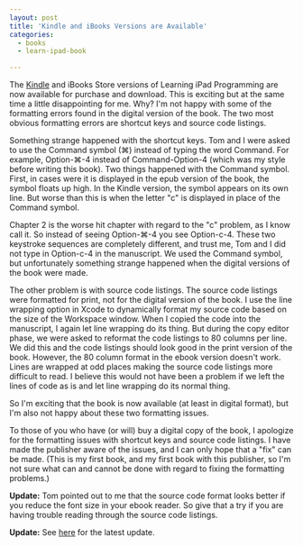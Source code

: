 ```yaml
---
layout: post
title: 'Kindle and iBooks Versions are Available'
categories:
  - books
  - learn-ipad-book

---
```


The <a href="http://amzn.to/ipadprogbook-kindle">Kindle</a> and iBooks Store versions of Learning iPad Programming are now available for purchase and download. This is exciting but at the same time a little disappointing for me. Why? I'm not happy with some of the formatting errors found in the digital version of the book. The two most obvious formatting errors are shortcut keys and source code listings.

Something strange happened with the shortcut keys. Tom and I were asked to use the Command symbol (⌘) instead of typing the word Command. For example, Option-⌘-4 instead of Command-Option-4 (which was my style before writing this book). Two things happened with the Command symbol. First, in cases were it is displayed in the epub version of the book, the symbol floats up high. In the Kindle version, the symbol appears on its own line. But worse than this is when the letter "c" is displayed in place of the Command symbol.

Chapter 2 is the worse hit chapter with regard to the "c" problem, as I know call it. So instead of seeing Option-⌘-4 you see Option-c-4. These two keystroke sequences are completely different, and trust me, Tom and I did not type in Option-c-4 in the manuscript. We used the Command symbol, but unfortunately something strange happened when the digital versions of the book were made.

The other problem is with source code listings. The source code listings were formatted for print, not for the digital version of the book. I use the line wrapping option in Xcode to dynamically format my source code based on the size of the Workspace window. When I copied the code into the manuscript, I again let line wrapping do its thing. But during the copy editor phase, we were asked to reformat the code listings to 80 columns per line. We did this and the code listings should look good in the print version of the book. However, the 80 column format in the ebook version doesn't work. Lines are wrapped at odd places making the source code listings more difficult to read. I believe this would not have been a problem if we left the lines of code as is and let line wrapping do its normal thing.

So I'm exciting that the book is now available (at least in digital format), but I'm also not happy about these two formatting issues. 

To those of you who have (or will) buy a digital copy of the book, I apologize for the formatting issues with shortcut keys and source code listings. I have made the publisher aware of the issues, and I can only hope that a "fix" can be made. (This is my first book, and my first book with this publisher, so I'm not sure what can and cannot be done with regard to fixing the formatting problems.)

<strong>Update:</strong> Tom pointed out to me that the source code format looks better if you reduce the font size in your ebook reader. So give that a try if you are having trouble reading through the source code listings.

<strong>Update:</strong> See <a href="http://learnipadprogramming.com/2011/12/16/kindle-and-ibooks-stores-versions-will-be-available-soon/">here</a> for the latest update.
